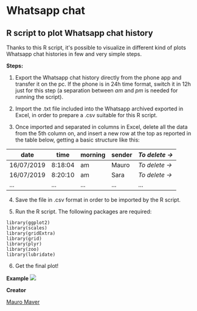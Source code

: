 # Whatsapp chat
## R script to plot Whatsapp chat history

Thanks to this R script, it's possible to visualize in different kind of plots Whatsapp chat histories in few and very simple steps.

**Steps:**

   1. Export the Whatsapp chat history directly from the phone app and transfer it on the pc. If the phone is in 24h time format, switch it in 12h just for this step (a separation between *am* and *pm* is needed for running the script).

   2. Import the .txt file included into the Whatsapp archived exported in Excel, in order to prepare a .csv suitable for this R script.

   3. Once imported and separated in columns in Excel, delete all the data from the 5th column on, and insert a new row at the top as reported in the table below, getting a basic structure like this:

date  | time  | morning | sender | *To delete  ->*
--|--|--|--|--
16/07/2019  | 8:18:04  | am | Mauro | *To delete  ->*
16/07/2019  | 8:20:10  | am | Sara | *To delete  ->*
...  |...   |...   |...  |...

   4. Save the file in .csv format in order to be imported by the R script.

   5. Run the R script. The following packages are required:

```
library(ggplot2)
library(scales)
library(gridExtra)
library(grid)
library(plyr)
library(zoo)
library(lubridate)
```

   6. Get the final plot!

**Example**
![](example_plot\example_plot.gif)<!-- -->

**Creator**

[Mauro Maver](https://github.com/stramon1um)
